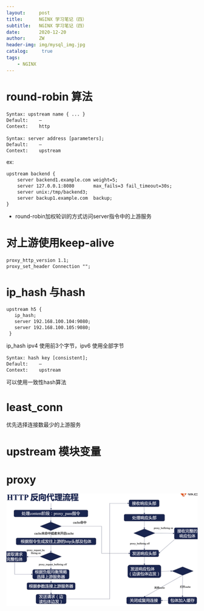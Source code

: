 ```yaml
---
layout:     post
title:      NGINX 学习笔记（四）
subtitle:   NGINX 学习笔记（四）
date:       2020-12-20
author:     ZW
header-img: img/mysql_img.jpg
catalog: 	 true
tags:
    - NGINX
---
```


# round-robin 算法
```
Syntax:	upstream name { ... }
Default:	—
Context:	http

Syntax:	server address [parameters];
Default:	—
Context:	upstream
```
ex:
```
upstream backend {
    server backend1.example.com weight=5;
    server 127.0.0.1:8080       max_fails=3 fail_timeout=30s;
    server unix:/tmp/backend3;
    server backup1.example.com  backup;
}
```

* round-robin加权轮训的方式访问server指令中的上游服务

# 对上游使用keep-alive
```
proxy_http_version 1.1;    
proxy_set_header Connection "";
```


# ip_hash 与hash
```shell script
upstream h5 {
   ip_hash;
   server 192.168.100.104:9080;
   server 192.168.100.105:9080;
 }
```
ip_hash ipv4 使用前3个字节，ipv6 使用全部字节

```
Syntax:	hash key [consistent];
Default:	—
Context:	upstream
```
可以使用一致性hash算法


# least_conn
优先选择连接数最少的上游服务

# upstream 模块变量

# proxy 

![图一](/img/20201224202032.jpg)


